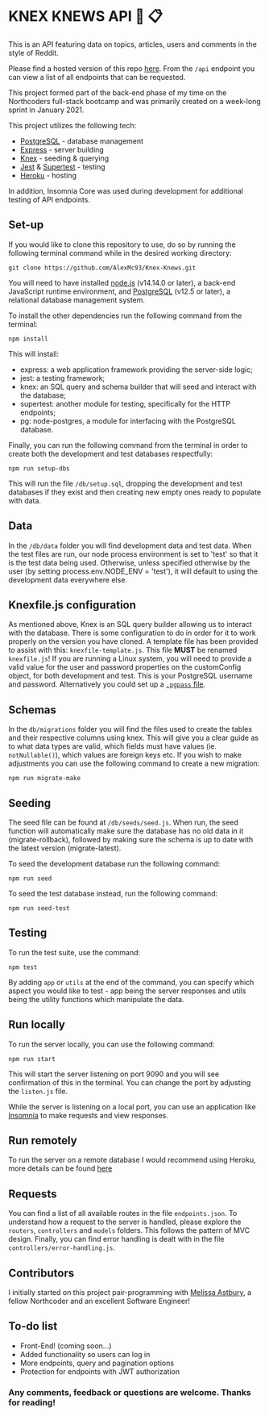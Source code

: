 # KNEX KNEWS API :newspaper: :clipboard:

This is an API featuring data on topics, articles, users and comments in the style of Reddit.

Please find a hosted version of this repo [here](https://alex-mc-news-app.herokuapp.com/api/). From the `/api` endpoint you can view a list of all endpoints that can be requested.

This project formed part of the back-end phase of my time on the Northcoders full-stack bootcamp and was primarily created on a week-long sprint in January 2021.

This project utilizes the following tech:

- [PostgreSQL](https://www.postgresql.org/) - database management
- [Express](https://expressjs.com/) - server building
- [Knex](http://knexjs.org/) - seeding & querying
- [Jest](https://jestjs.io/) & [Supertest](https://www.npmjs.com/package/supertest) - testing
- [Heroku](https://www.heroku.com/) - hosting

In addition, Insomnia Core was used during development for additional testing of API endpoints.

## Set-up

If you would like to clone this repository to use, do so by running the following terminal command while in the desired working directory:

```
git clone https://github.com/AlexMc93/Knex-Knews.git
```

You will need to have installed [node.js](https://nodejs.org/en/) (v14.14.0 or later), a back-end JavaScript runtime environment, and [PostgreSQL](https://www.postgresql.org/) (v12.5 or later), a relational database management system.

To install the other dependencies run the following command from the terminal:

```
npm install
```

This will install:

- express: a web application framework providing the server-side logic;
- jest: a testing framework;
- knex: an SQL query and schema builder that will seed and interact with the database;
- supertest: another module for testing, specifically for the HTTP endpoints;
- pg: node-postgres, a module for interfacing with the PostgreSQL database.

Finally, you can run the following command from the terminal in order to create both the development and test databases respectfully:

```
npm run setup-dbs
```

This will run the file `/db/setup.sql`, dropping the development and test databases if they exist and then creating new empty ones ready to populate with data.

## Data

In the `/db/data` folder you will find development data and test data. When the test files are run, our node process environment is set to 'test' so that it is the test data being used. Otherwise, unless specified otherwise by the user (by setting process.env.NODE_ENV = 'test'), it will default to using the development data everywhere else.

## Knexfile.js configuration

As mentioned above, Knex is an SQL query builder allowing us to interact with the database. There is some configuration to do in order for it to work properly on the version you have cloned. A template file has been provided to assist with this: `knexfile-template.js`. This file **MUST** be renamed `knexfile.js`! If you are running a Linux system, you will need to provide a valid value for the user and password properties on the customConfig object, for both development and test. This is your PostgreSQL username and password. Alternatively you could set up a [`.pgpass` file](https://www.postgresql.org/docs/9.4/libpq-pgpass.html).

## Schemas

In the `db/migrations` folder you will find the files used to create the tables and their respective columns using knex. This will give you a clear guide as to what data types are valid, which fields must have values (ie. `notNullable()`), which values are foreign keys etc. If you wish to make adjustments you can use the following command to create a new migration:

```
npm run migrate-make
```

## Seeding

The seed file can be found at `/db/seeds/seed.js`. When run, the seed function will automatically make sure the database has no old data in it (migrate-rollback), followed by making sure the schema is up to date with the latest version (migrate-latest).

To seed the development database run the following command:

```
npm run seed
```

To seed the test database instead, run the following command:

```
npm run seed-test
```

## Testing

To run the test suite, use the command:

```
npm test
```

By adding `app` or `utils` at the end of the command, you can specify which aspect you would like to test - app being the server responses and utils being the utility functions which manipulate the data.

## Run locally

To run the server locally, you can use the following command:

```
npm run start
```

This will start the server listening on port 9090 and you will see confirmation of this in the terminal. You can change the port by adjusting the `listen.js` file.

While the server is listening on a local port, you can use an application like [Insomnia](https://insomnia.rest/) to make requests and view responses.

## Run remotely

To run the server on a remote database I would recommend using Heroku, more details can be found [here](https://devcenter.heroku.com/articles/getting-started-with-nodejs)

## Requests

You can find a list of all available routes in the file `endpoints.json`. To understand how a request to the server is handled, please explore the `routers`, `controllers` and `models` folders. This follows the pattern of MVC design. Finally, you can find error handling is dealt with in the file `controllers/error-handling.js`.

## Contributors

I initially started on this project pair-programming with [Melissa Astbury](https://github.com/MelissaAstbury), a fellow Northcoder and an excellent Software Engineer!

## To-do list

- Front-End! (coming soon...)
- Added functionality so users can log in
- More endpoints, query and pagination options
- Protection for endpoints with JWT authorization

### Any comments, feedback or questions are welcome. Thanks for reading!
